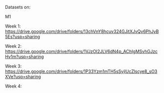 


Datasets on:

M1

Week 1: https://drive.google.com/drive/folders/13chVnY8hcuv324GJitXJvQy6PhJyB5Es?usp=sharing 

Week 2: https://drive.google.com/drive/folders/1VJzOI2JLV6dN4p_AChIgMSvhGJzcHv1m?usp=sharing

Week 3: https://drive.google.com/drive/folders/1P33Yzm1mTH5sSyjlUcZlscye8_sO3XVe?usp=sharing

Week 4:



